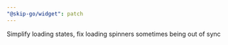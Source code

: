 ```yaml
---
"@skip-go/widget": patch
---
```


Simplify loading states, fix loading spinners sometimes being out of sync
